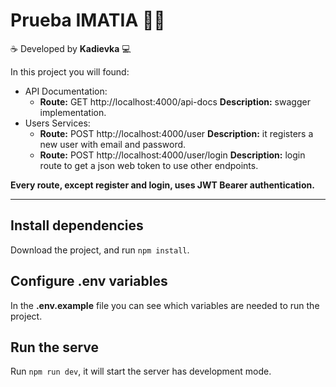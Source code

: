 # Prueba IMATIA 👩‍💻

☕️ Developed by **Kadievka** 💻

In this project you will found:
- API Documentation:
  - **Route:** GET http://localhost:4000/api-docs **Description:** swagger implementation.
- Users Services:
  - **Route:** POST http://localhost:4000/user **Description:** it registers a new user with email and password.
  - **Route:** POST http://localhost:4000/user/login **Description:** login route to get a json web token to use other endpoints.

**Every route, except register and login, uses JWT Bearer authentication.**

------------

## Install dependencies

Download the project, and run `npm install`.

## Configure .env variables

In the **.env.example** file you can see which variables are needed to run the project.

## Run the serve

Run `npm run dev`, it will start the server has development mode.

